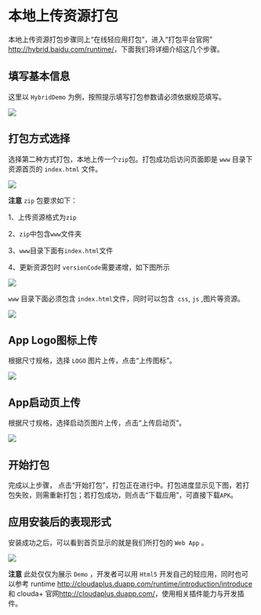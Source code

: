 # 本地上传资源打包

本地上传资源打包步骤同上“在线轻应用打包”，进入“打包平台官网” <http://hybrid.baidu.com/runtime/>，下面我们将详细介绍这几个步骤。

## 填写基本信息

这里以 `HybridDemo` 为例，按照提示填写打包参数请必须依据规范填写。

![](/md/images/dabao/3.2.1.png)

## 打包方式选择

选择第二种方式打包，本地上传一个`zip`包。打包成功后访问页面即是 `www` 目录下资源首页的 `index.html` 文件。

![](/md/images/dabao/3.2.2-1.png)

**注意**
`zip` 包要求如下：

1、上传资源格式为`zip`

2、`zip`中包含`www`文件夹

3、`www`目录下面有`index.html`文件

4、更新资源包时 `versionCode`需要递增，如下图所示

![](/md/images/dabao/3.2.2-2.png)

`www` 目录下面必须包含 `index.html`文件，同时可以包含` css`, `js` ,图片等资源。

![](/md/images/dabao/3.2.2-3.png)

## App Logo图标上传

根据尺寸规格，选择 `LOGO` 图片上传，点击“上传图标”。

 ![](/md/images/dabao/3.2.3.png)

## App启动页上传

根据尺寸规格，选择启动页图片上传，点击“上传启动页”。

![](/md/images/dabao/3.2.4.png)

## 开始打包

完成以上步骤， 点击“开始打包”，打包正在进行中。打包进度显示见下图，若打包失败，则需重新打包；若打包成功，则点击“下载应用”，可直接下载`APK`。

## 应用安装后的表现形式

安装成功之后，可以看到首页显示的就是我们所打包的 `Web App` 。

![](/md/images/dabao/3.2.6.png)

**注意**
此处仅仅为展示 `Demo` ，开发者可以用 `Html5` 开发自己的轻应用，同时也可以参考 runtime <http://cloudaplus.duapp.com/runtime/introduction/introduce>和 clouda+ 官网<http://cloudaplus.duapp.com/>，使用相关插件能力与开发插件。


